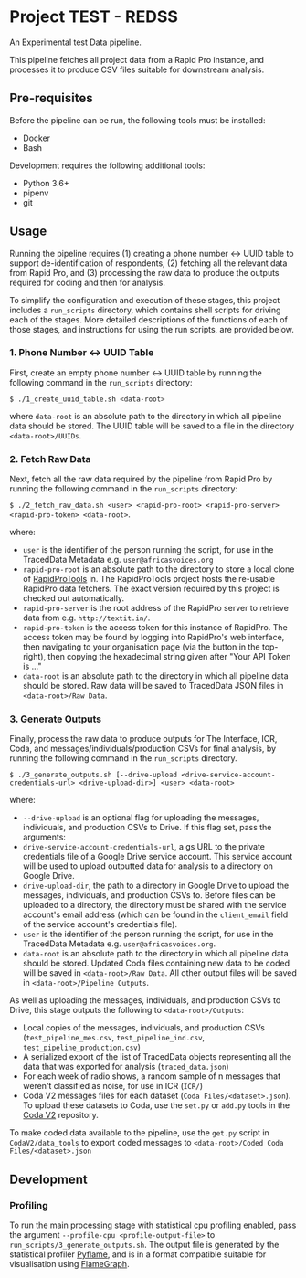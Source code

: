 # Project TEST - REDSS
An Experimental test Data pipeline.

This pipeline fetches all project data from a Rapid Pro instance, and processes it to produce CSV files suitable
for downstream analysis.

## Pre-requisites
Before the pipeline can be run, the following tools must be installed:
 - Docker
 - Bash
 
Development requires the following additional tools:
 - Python 3.6+
 - pipenv
 - git

## Usage
Running the pipeline requires (1) creating a phone number <-> UUID table to support de-identification of 
respondents, (2) fetching all the relevant data from Rapid Pro, and (3) processing the raw data to
produce the outputs required for coding and then for analysis. 

To simplify the configuration and execution of these stages, this project includes a `run_scripts`
directory, which contains shell scripts for driving each of the stages. 
More detailed descriptions of the functions of each of those stages, and instructions for using
the run scripts, are provided below. 

### 1. Phone Number <-> UUID Table
First, create an empty phone number <-> UUID table by running the following command in 
the `run_scripts` directory:

```
$ ./1_create_uuid_table.sh <data-root> 
```

where `data-root` is an absolute path to the directory in which all pipeline data should be stored. 
The UUID table will be saved to a file in the directory `<data-root>/UUIDs`.

### 2. Fetch Raw Data
Next, fetch all the raw data required by the pipeline from Rapid Pro by running the following command in 
the `run_scripts` directory:

`$ ./2_fetch_raw_data.sh <user> <rapid-pro-root> <rapid-pro-server> <rapid-pro-token> <data-root>`.

where:
 - `user` is the identifier of the person running the script, for use in the TracedData Metadata 
   e.g. `user@africasvoices.org`
 - `rapid-pro-root` is an absolute path to the directory to store a local clone of 
   [RapidProTools](https://github.com/AfricasVoices/RapidProTools) in.
   The RapidProTools project hosts the re-usable RapidPro data fetchers.
   The exact version required by this project is checked out automatically.
 - `rapid-pro-server` is the root address of the RapidPro server to retrieve data from e.g. `http://textit.in/`.
 - `rapid-pro-token` is the access token for this instance of RapidPro. The access token may be found by logging into 
   RapidPro's web interface, then navigating to your organisation page (via the button in the top-right), then copying
   the hexadecimal string given after "Your API Token is ..."
 - `data-root` is an absolute path to the directory in which all pipeline data should be stored.
   Raw data will be saved to TracedData JSON files in `<data-root>/Raw Data`. 

### 3. Generate Outputs
Finally, process the raw data to produce outputs for The Interface, ICR, Coda, and messages/individuals/production
CSVs for final analysis, by running the following command in the `run_scripts` directory.

```
$ ./3_generate_outputs.sh [--drive-upload <drive-service-account-credentials-url> <drive-upload-dir>] <user> <data-root>
```

where:
 - `--drive-upload` is an optional flag for uploading the messages, individuals, and production CSVs to Drive.
   If this flag set, pass the arguments:
  - `drive-service-account-credentials-url`, a gs URL to the private credentials file of a Google Drive service account.
    This service account will be used to upload outputted data for analysis to a directory on Google Drive.
  - `drive-upload-dir`, the path to a directory in Google Drive to upload the messages, individuals, and production 
    CSVs to. Before files can be uploaded to a directory, the directory must be shared with the service account's 
    email address (which can be found in the `client_email` field of the service account's credentials file).
 - `user` is the identifier of the person running the script, for use in the TracedData Metadata 
   e.g. `user@africasvoices.org`.
 - `data-root` is an absolute path to the directory in which all pipeline data should be stored.
   Updated Coda files containing new data to be coded will be saved in `<data-root>/Raw Data`.
   All other output files will be saved in `<data-root>/Pipeline Outputs`.
   
As well as uploading the messages, individuals, and production CSVs to Drive, this stage outputs the following to
`<data-root>/Outputs`:
 - Local copies of the messages, individuals, and production CSVs (`test_pipeline_mes.csv`, `test_pipeline_ind.csv`, `test_pipeline_production.csv`)
 - A serialized export of the list of TracedData objects representing all the data that was exported for analysis 
   (`traced_data.json`)
 - For each week of radio shows, a random sample of n messages that weren't classified as noise, for use in ICR (`ICR/`)
 - Coda V2 messages files for each dataset (`Coda Files/<dataset>.json`). To upload these datasets to Coda, use the 
   `set.py` or `add.py` tools in the [Coda V2](https://github.com/AfricasVoices/CodaV2/tree/master/data_tools) repository.
 
To make coded data available to the pipeline, use the `get.py` script in `CodaV2/data_tools` to export coded messages
to `<data-root>/Coded Coda Files/<dataset>.json`

## Development

### Profiling
To run the main processing stage with statistical cpu profiling enabled, pass the argument 
`--profile-cpu <profile-output-file>` to `run_scripts/3_generate_outputs.sh`.
The output file is generated by the statistical profiler [Pyflame](https://github.com/uber/pyflame), and is in a 
format compatible suitable for visualisation using [FlameGraph](https://github.com/brendangregg/FlameGraph).
